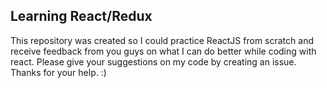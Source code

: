 Learning React/Redux
-----
This repository was created so I could practice ReactJS from scratch and receive feedback from you guys on what I can do better while coding with react.
Please give your suggestions on my code by creating an issue. Thanks for your help. :) 
